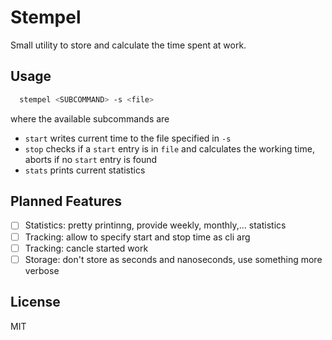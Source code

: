 # Stempel

Small utility to store and calculate the time spent at work.

## Usage

```bash
  stempel <SUBCOMMAND> -s <file>
```

where the available subcommands are

  - `start` writes current time to the file specified in `-s`
  - `stop` checks if a `start` entry is in `file` and calculates the working time, aborts if no `start` entry is found
  - `stats` prints current statistics 

## Planned Features

  - [ ] Statistics: pretty printinng, provide weekly, monthly,... statistics
  - [ ] Tracking: allow to specify start and stop time as cli arg
  - [ ] Tracking: cancle started work
  - [ ] Storage: don't store as seconds and nanoseconds, use something more verbose

## License

MIT
